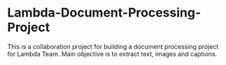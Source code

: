 # Lambda-Document-Processing-Project
This is a collaboration project for building a document processing project for Lambda Team. Main objective is to extract text, images and captions.
